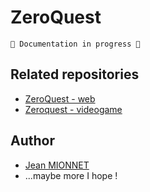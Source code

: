 # ZeroQuest

```
🚧 Documentation in progress 🚧
```

## Related repositories

* [ZeroQuest - web](https://github.com/JeanM38/zeroquest_web)
* [Zeroquest - videogame](https://github.com/JeanM38/zeroquest_videogame)

## Author

* [Jean MIONNET](https://github.com/JeanM38)
* ...maybe more I hope !